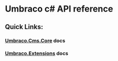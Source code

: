 
# Umbraco c# API reference

## Quick Links:

### [Umbraco.Cms.Core](api/Umbraco.Cms.Core.html) docs
### [Umbraco.Extensions](api/Umbraco.Extensions.html) docs

